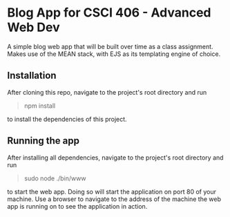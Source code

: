 # Blog App for CSCI 406 - Advanced Web Dev
A simple blog web app that will be built over time as a class assignment. Makes use of the MEAN stack, with EJS as its templating engine of choice.

## Installation
After cloning this repo, navigate to the project's root directory and run

> npm install 

to install the dependencies of this project.

## Running the app
After installing all dependencies, navigate to the project's root directory and run

> sudo node ./bin/www

to start the web app. Doing so will start the application on port 80 of your machine. Use a browser to navigate to the address of the machine the web app is running on to see the application in action.
